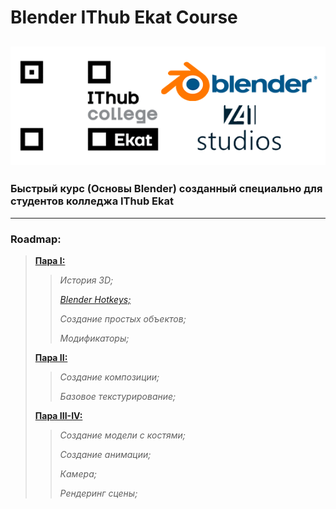 # Blender IThub Ekat Course
![Course Logo](./blender-course.png)
---
### Быстрый курс (Основы Blender) созданный специально для студентов колледжа IThub Ekat
---
### Roadmap:
> [**Пара I:**](https://github.com/BogdanDirtyDwarf/blender-ithub-fast-course/tree/main/class-1)
>> *История 3D;*
>>
>> [*Blender Hotkeys;*](https://github.com/BogdanDirtyDwarf/blender-ithub-fast-course/tree/main/class-1#hotkeys--%D0%B3%D0%BE%D1%80%D1%8F%D1%87%D0%B8%D0%B5-%D0%BA%D0%BB%D0%B0%D0%B2%D0%B8%D1%88%D0%B8)
>>
>> *Создание простых объектов;*
>>
>> *Модификаторы;*
>
> [**Пара II:**](https://github.com/BogdanDirtyDwarf/blender-ithub-fast-course/tree/main/class-2)
>> *Создание композиции;*
>>
>> *Базовое текстурирование;*
>
> [**Пара III-IV:**](https://github.com/BogdanDirtyDwarf/blender-ithub-fast-course/tree/main/class-3-4)
>> *Создание модели с костями;*
>>
>> *Создание анимации;*
>>
>> *Камера;*
>>
>> *Рендеринг сцены;*
